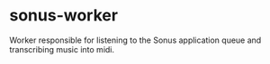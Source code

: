 # sonus-worker
Worker responsible for listening to the Sonus application queue and transcribing music into midi.
